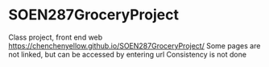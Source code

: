 # SOEN287GroceryProject
Class project, front end web
https://chenchenyellow.github.io/SOEN287GroceryProject/
Some pages are not linked, but can be accessed by entering url
Consistency is not done
